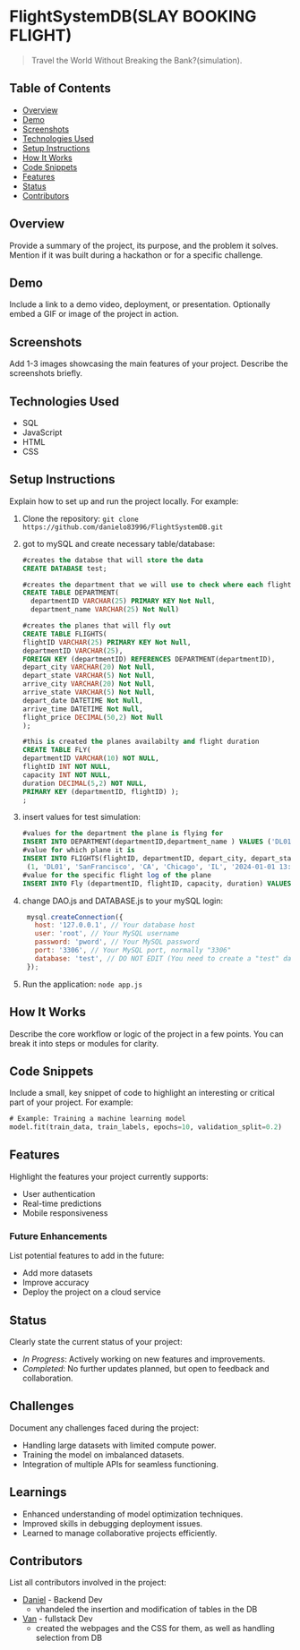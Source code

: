 # FlightSystemDB(SLAY BOOKING FLIGHT)

> Travel the World Without Breaking the Bank?(simulation).

## Table of Contents
* [Overview](#overview)
* [Demo](#demo)
* [Screenshots](#screenshots)
* [Technologies Used](#technologies-used)
* [Setup Instructions](#setup-instructions)
* [How It Works](#how-it-works)
* [Code Snippets](#code-snippets)
* [Features](#features)
* [Status](#status)
* [Contributors](#contributors)

## Overview
Provide a summary of the project, its purpose, and the problem it solves. Mention if it was built during a hackathon or for a specific challenge.

## Demo
Include a link to a demo video, deployment, or presentation. Optionally embed a GIF or image of the project in action.

## Screenshots
Add 1-3 images showcasing the main features of your project. Describe the screenshots briefly.

## Technologies Used
* SQL
* JavaScript
* HTML
* CSS

## Setup Instructions
Explain how to set up and run the project locally. For example:
1. Clone the repository: `git clone https://github.com/danielo83996/FlightSystemDB.git`
2. got to mySQL and create necessary table/database:
   ````SQL
   #creates the databse that will store the data
   CREATE DATABASE test;

   #creates the department that we will use to check where each flight goes
   CREATE TABLE DEPARTMENT(
	 departmentID VARCHAR(25) PRIMARY KEY Not Null,
	 department_name VARCHAR(25) Not Null)

   #creates the planes that will fly out
   CREATE TABLE FLIGHTS(
   flightID VARCHAR(25) PRIMARY KEY Not Null,
   departmentID VARCHAR(25),
   FOREIGN KEY (departmentID) REFERENCES DEPARTMENT(departmentID),
   depart_city VARCHAR(20) Not Null,
   depart_state VARCHAR(5) Not Null,
   arrive_city VARCHAR(20) Not Null,
   arrive_state VARCHAR(5) Not Null,
   depart_date DATETIME Not Null,
   arrive_time DATETIME Not Null,
   flight_price DECIMAL(50,2) Not Null			
   );

   #this is created the planes availabilty and flight duration
   CREATE TABLE FLY( 
   departmentID VARCHAR(10) NOT NULL, 
   flightID INT NOT NULL, 
   capacity INT NOT NULL, 
   duration DECIMAL(5,2) NOT NULL,
   PRIMARY KEY (departmentID, flightID) );
   ;
   
   ````
3. insert values for test simulation:
   ````SQL
   #values for the department the plane is flying for
   INSERT INTO DEPARTMENT(departmentID,department_name ) VALUES ('DL01', 'Delta Airline')
   #value for which plane it is
   INSERT INTO FLIGHTS(flightID, departmentID, depart_city, depart_state, arrive_city, arrive_state, depart_date, arrive_time, flight_price) VALUES
    (1, 'DL01', 'SanFrancisco', 'CA', 'Chicago', 'IL', '2024-01-01 13:00:00', '2024-01-01 20:00:00', 400.00)
   #value for the specific flight log of the plane
   INSERT INTO Fly (departmentID, flightID, capacity, duration) VALUES ('DL01',1, 180, 3.5)

   ````
   
4. change DAO.js and DATABASE.js to your mySQL login:
   ````javascript
    mysql.createConnection({
      host: '127.0.0.1', // Your database host
      user: 'root', // Your MySQL username
      password: 'pword', // Your MySQL password
      port: '3306', // Your MySQL port, normally "3306"
      database: 'test', // DO NOT EDIT (You need to create a "test" database from your "MySQL Workbench")
    });

   ````
5. Run the application: `node app.js`

## How It Works
Describe the core workflow or logic of the project in a few points. You can break it into steps or modules for clarity.

## Code Snippets
Include a small, key snippet of code to highlight an interesting or critical part of your project. For example:
````SQL
# Example: Training a machine learning model
model.fit(train_data, train_labels, epochs=10, validation_split=0.2)

````

## Features
Highlight the features your project currently supports:
* User authentication
* Real-time predictions
* Mobile responsiveness

### Future Enhancements
List potential features to add in the future:
* Add more datasets
* Improve accuracy
* Deploy the project on a cloud service

## Status
Clearly state the current status of your project:
* _In Progress_: Actively working on new features and improvements.
* _Completed_: No further updates planned, but open to feedback and collaboration.

## Challenges
Document any challenges faced during the project:
* Handling large datasets with limited compute power.
* Training the model on imbalanced datasets.
* Integration of multiple APIs for seamless functioning.

## Learnings
* Enhanced understanding of model optimization techniques.
* Improved skills in debugging deployment issues.
* Learned to manage collaborative projects efficiently.

## Contributors
List all contributors involved in the project:
* [Daniel](https://github.com/danielo83996) - Backend Dev
    * vhandeled the insertion and modification of tables in the DB  
* [Van](https://github.com/vana1219) - fullstack Dev
    * created the webpages and the CSS for them, as well as handling selection from DB  

